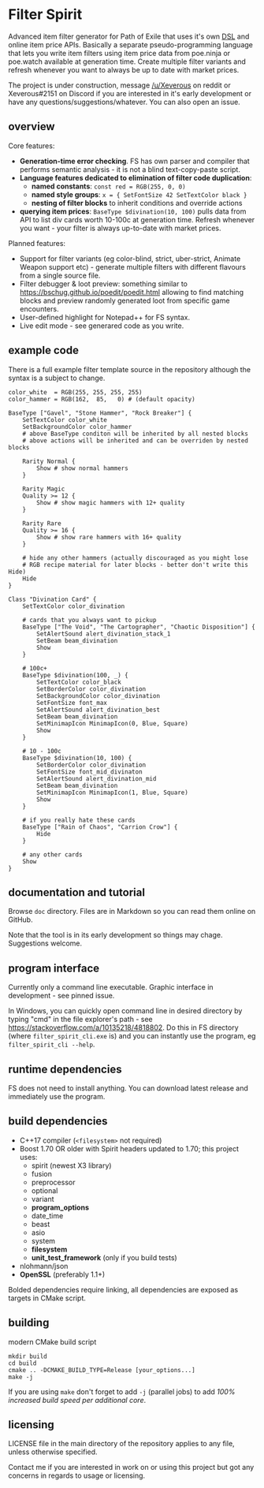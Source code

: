# Filter Spirit

Advanced item filter generator for Path of Exile that uses it's own [DSL](https://en.wikipedia.org/wiki/Domain-specific_language) and online item price APIs. Basically a separate pseudo-programming language that lets you write item filters using item price data from poe.ninja or poe.watch available at generation time. Create multiple filter variants and refresh whenever you want to always be up to date with market prices.

The project is under construction, message [/u/Xeverous](https://old.reddit.com/user/Xeverous/) on reddit or Xeverous#2151 on Discord if you are interested in it's early development or have any questions/suggestions/whatever. You can also open an issue.

## overview

Core features:

- **Generation-time error checking**. FS has own parser and compiler that performs semantic analysis - it is not a blind text-copy-paste script.
- **Language features dedicated to elimination of filter code duplication**:
  - **named constants**: `const red = RGB(255, 0, 0)`
  - **named style groups**: `x = { SetFontSize 42 SetTextColor black }`
  - **nesting of filter blocks** to inherit conditions and override actions
- **querying item prices**: `BaseType $divination(10, 100)` pulls data from API to list div cards worth 10-100c at generation time. Refresh whenever you want - your filter is always up-to-date with market prices.

Planned features:

- Support for filter variants (eg color-blind, strict, uber-strict, Animate Weapon support etc) - generate multiple filters with different flavours from a single source file.
- Filter debugger & loot preview: something similar to https://bschug.github.io/poedit/poedit.html allowing to find matching blocks and preview randomly generated loot from specific game encounters.
- User-defined highlight for Notepad++ for FS syntax.
- Live edit mode - see generared code as you write.

## example code

There is a full example filter template source in the repository although the syntax is a subject to change.

```
color_white  = RGB(255, 255, 255, 255)
color_hammer = RGB(162,  85,   0) # (default opacity)

BaseType ["Gavel", "Stone Hammer", "Rock Breaker"] {
	SetTextColor color_white
	SetBackgroundColor color_hammer
	# above BaseType conditon will be inherited by all nested blocks
	# above actions will be inherited and can be overriden by nested blocks

	Rarity Normal {
		Show # show normal hammers
	}

	Rarity Magic
	Quality >= 12 {
		Show # show magic hammers with 12+ quality
	}

	Rarity Rare
	Quality >= 16 {
		Show # show rare hammers with 16+ quality
	}

	# hide any other hammers (actually discouraged as you might lose
	# RGB recipe material for later blocks - better don't write this Hide)
	Hide
}

Class "Divination Card" {
	SetTextColor color_divination

	# cards that you always want to pickup
	BaseType ["The Void", "The Cartographer", "Chaotic Disposition"] {
		SetAlertSound alert_divination_stack_1
		SetBeam beam_divination
		Show
	}

	# 100c+
	BaseType $divination(100, _) {
		SetTextColor color_black
		SetBorderColor color_divination
		SetBackgroundColor color_divination
		SetFontSize font_max
		SetAlertSound alert_divination_best
		SetBeam beam_divination
		SetMinimapIcon MinimapIcon(0, Blue, Square)
		Show
	}

	# 10 - 100c
	BaseType $divination(10, 100) {
		SetBorderColor color_divination
		SetFontSize font_mid_divinaton
		SetAlertSound alert_divination_mid
		SetBeam beam_divination
		SetMinimapIcon MinimapIcon(1, Blue, Square)
		Show
	}

	# if you really hate these cards
	BaseType ["Rain of Chaos", "Carrion Crow"] {
		Hide
	}

	# any other cards
	Show
}
```

## documentation and tutorial

Browse `doc` directory. Files are in Markdown so you can read them online on GitHub.

Note that the tool is in its early development so things may chage. Suggestions welcome.

## program interface

Currently only a command line executable. Graphic interface in development - see pinned issue.

In Windows, you can quickly open command line in desired directory by typing "cmd" in the file explorer's path - see https://stackoverflow.com/a/10135218/4818802. Do this in FS directory (where `filter_spirit_cli.exe` is) and you can instantly use the program, eg `filter_spirit_cli --help`.

## runtime dependencies

FS does not need to install anything. You can download latest release and immediately use the program.

## build dependencies

- C++17 compiler (`<filesystem>` not required)
- Boost 1.70 OR older with Spirit headers updated to 1.70; this project uses:
  - spirit (newest X3 library)
  - fusion
  - preprocessor
  - optional
  - variant
  - **program_options**
  - date_time
  - beast
  - asio
  - system
  - **filesystem**
  - **unit_test_framework** (only if you build tests)
- nlohmann/json
- **OpenSSL** (preferably 1.1+)

Bolded dependencies require linking, all dependencies are exposed as targets in CMake script.

## building

modern CMake build script

```
mkdir build
cd build
cmake .. -DCMAKE_BUILD_TYPE=Release [your_options...]
make -j
```

If you are using `make` don't forget to add `-j` (parallel jobs) to add *100% increased build speed per additional core*.

## licensing

LICENSE file in the main directory of the repository applies to any file, unless otherwise specified.

Contact me if you are interested in work on or using this project but got any concerns in regards to usage or licensing.
